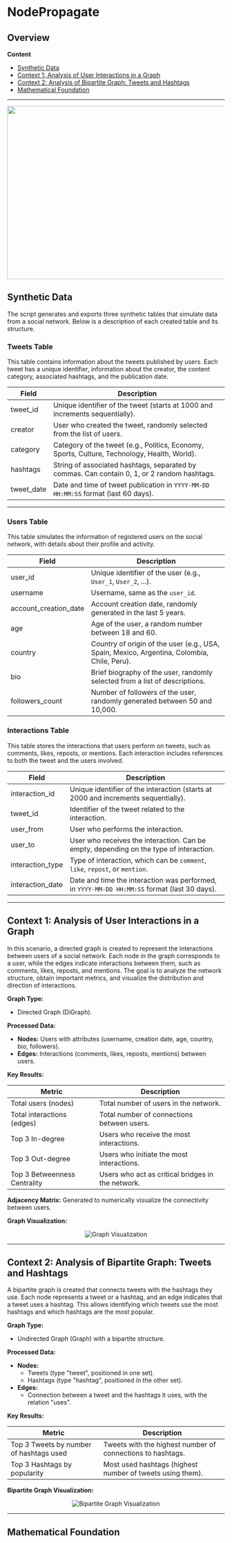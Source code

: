 # NodePropagate

## Overview



**Content**
- [Synthetic Data](#synthetic-data)
- [Context 1: Analysis of User Interactions in a Graph](#context-1-analysis-of-user-interactions-in-a-graph)
- [Context 2: Analysis of Bipartite Graph: Tweets and Hashtags](#context-2-analysis-of-bipartite-graph-tweets-and-hashtags)
- [Mathematical Foundation](#mathematical-foundation)

---


<div align="center">
    <img src="https://definicion.de/wp-content/uploads/2009/11/red.png" alt="" width="1200" height="400" />
</div>


## Synthetic Data

The script generates and exports three synthetic tables that simulate data from a social network. Below is a description of each created table and its structure.

### Tweets Table

This table contains information about the tweets published by users. Each tweet has a unique identifier, information about the creator, the content category, associated hashtags, and the publication date.


| Field       | Description                                                                                   |
|-------------|-----------------------------------------------------------------------------------------------|
| tweet_id    | Unique identifier of the tweet (starts at 1000 and increments sequentially).                  |
| creator     | User who created the tweet, randomly selected from the list of users.                         |
| category    | Category of the tweet (e.g., Politics, Economy, Sports, Culture, Technology, Health, World).  |
| hashtags    | String of associated hashtags, separated by commas. Can contain 0, 1, or 2 random hashtags.   |
| tweet_date  | Date and time of tweet publication in `YYYY-MM-DD HH:MM:SS` format (last 60 days).            |

---

### Users Table

This table simulates the information of registered users on the social network, with details about their profile and activity.

| Field                 | Description                                                                                       |
|-----------------------|---------------------------------------------------------------------------------------------------|
| user_id               | Unique identifier of the user (e.g., `User_1`, `User_2`, ...).                                    |
| username              | Username, same as the `user_id`.                                                                  |
| account_creation_date | Account creation date, randomly generated in the last 5 years.                                    |
| age                   | Age of the user, a random number between 18 and 60.                                               |
| country               | Country of origin of the user (e.g., USA, Spain, Mexico, Argentina, Colombia, Chile, Peru).       |
| bio                   | Brief biography of the user, randomly selected from a list of descriptions.                       |
| followers_count       | Number of followers of the user, randomly generated between 50 and 10,000.                        |

### Interactions Table

This table stores the interactions that users perform on tweets, such as comments, likes, reposts, or mentions. Each interaction includes references to both the tweet and the users involved.

| Field            | Description                                                                                                     |
|------------------|-----------------------------------------------------------------------------------------------------------------|
| interaction_id   | Unique identifier of the interaction (starts at 2000 and increments sequentially).                              |
| tweet_id         | Identifier of the tweet related to the interaction.                                                             |
| user_from        | User who performs the interaction.                                                                              |
| user_to          | User who receives the interaction. Can be empty, depending on the type of interaction.                          |
| interaction_type | Type of interaction, which can be `comment`, `like`, `repost`, or `mention`.                                    |
| interaction_date | Date and time the interaction was performed, in `YYYY-MM-DD HH:MM:SS` format (last 30 days).                    |


---


## Context 1: Analysis of User Interactions in a Graph

In this scenario, a directed graph is created to represent the interactions between users of a social network. Each node in the graph corresponds to a user, while the edges indicate interactions between them, such as comments, likes, reposts, and mentions. The goal is to analyze the network structure, obtain important metrics, and visualize the distribution and direction of interactions.

**Graph Type:**  
- Directed Graph (DiGraph).

**Processed Data:**  
- **Nodes:** Users with attributes (username, creation date, age, country, bio, followers).  
- **Edges:** Interactions (comments, likes, reposts, mentions) between users.

**Key Results:**  

| Metric                          | Description                                                      |
|---------------------------------|------------------------------------------------------------------|
| Total users (nodes)             | Total number of users in the network.                            |
| Total interactions (edges)      | Total number of connections between users.                       |
| Top 3 In-degree                 | Users who receive the most interactions.                         |
| Top 3 Out-degree                | Users who initiate the most interactions.                        |
| Top 3 Betweenness Centrality    | Users who act as critical bridges in the network.                |

**Adjacency Matrix:** Generated to numerically visualize the connectivity between users.  

**Graph Visualization:**  

<div align="center">
    <img src="https://github.com/user-attachments/assets/fd7aa595-1e20-44c9-b5b7-331bd67d2770" alt="Graph Visualization" />
</div>


---

## Context 2: Analysis of Bipartite Graph: Tweets and Hashtags

A bipartite graph is created that connects tweets with the hashtags they use. Each node represents a tweet or a hashtag, and an edge indicates that a tweet uses a hashtag. This allows identifying which tweets use the most hashtags and which hashtags are the most popular.

**Graph Type:**  
- Undirected Graph (Graph) with a bipartite structure.

**Processed Data:**  
- **Nodes:**  
    - Tweets (type "tweet", positioned in one set).  
    - Hashtags (type "hashtag", positioned in the other set).  
- **Edges:**  
    - Connection between a tweet and the hashtags it uses, with the relation "uses".

**Key Results:**  

| Metric                                    | Description                                                            |
|-------------------------------------------|------------------------------------------------------------------------|
| Top 3 Tweets by number of hashtags used   | Tweets with the highest number of connections to hashtags.             |
| Top 3 Hashtags by popularity               | Most used hashtags (highest number of tweets using them).              |

**Bipartite Graph Visualization:**  

<div align="center">
    <img src="https://github.com/user-attachments/assets/533bac25-dd9e-415f-b6dd-258720c2b602" alt="Bipartite Graph Visualization" />
</div>

---

## Mathematical Foundation

